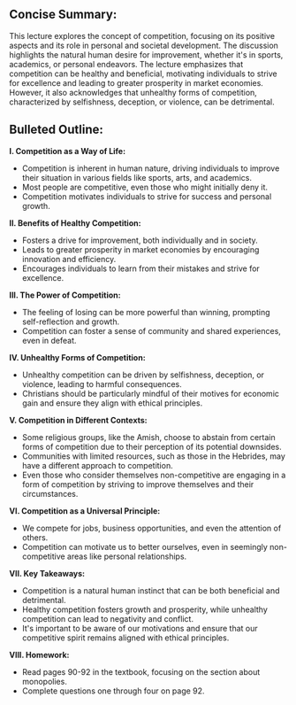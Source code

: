 ## Concise Summary:

This lecture explores the concept of competition, focusing on its positive aspects and its role in personal and societal development. The discussion highlights the natural human desire for improvement, whether it's in sports, academics, or personal endeavors. The lecture emphasizes that competition can be healthy and beneficial, motivating individuals to strive for excellence and leading to greater prosperity in market economies. However, it also acknowledges that unhealthy forms of competition, characterized by selfishness, deception, or violence, can be detrimental.

## Bulleted Outline:

**I. Competition as a Way of Life:**

* Competition is inherent in human nature, driving individuals to improve their situation in various fields like sports, arts, and academics.
* Most people are competitive, even those who might initially deny it.
* Competition motivates individuals to strive for success and personal growth.

**II. Benefits of Healthy Competition:**

* Fosters a drive for improvement, both individually and in society.
* Leads to greater prosperity in market economies by encouraging innovation and efficiency.
* Encourages individuals to learn from their mistakes and strive for excellence.

**III. The Power of Competition:**

* The feeling of losing can be more powerful than winning, prompting self-reflection and growth.
* Competition can foster a sense of community and shared experiences, even in defeat.

**IV. Unhealthy Forms of Competition:**

* Unhealthy competition can be driven by selfishness, deception, or violence, leading to harmful consequences.
* Christians should be particularly mindful of their motives for economic gain and ensure they align with ethical principles.

**V. Competition in Different Contexts:**

* Some religious groups, like the Amish, choose to abstain from certain forms of competition due to their perception of its potential downsides.
* Communities with limited resources, such as those in the Hebrides, may have a different approach to competition.
* Even those who consider themselves non-competitive are engaging in a form of competition by striving to improve themselves and their circumstances.

**VI.  Competition as a Universal Principle:**

* We compete for jobs, business opportunities, and even the attention of others.
* Competition can motivate us to better ourselves, even in seemingly non-competitive areas like personal relationships.

**VII.  Key Takeaways:**

* Competition is a natural human instinct that can be both beneficial and detrimental.
* Healthy competition fosters growth and prosperity, while unhealthy competition can lead to negativity and conflict.
* It's important to be aware of our motivations and ensure that our competitive spirit remains aligned with ethical principles.

**VIII.  Homework:**

* Read pages 90-92 in the textbook, focusing on the section about monopolies.
* Complete questions one through four on page 92. 
